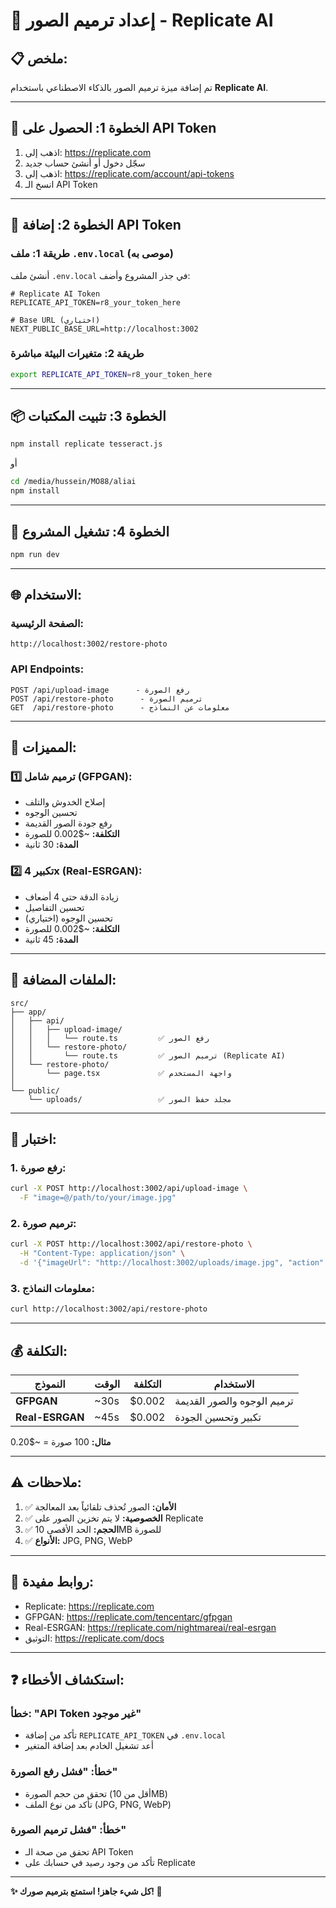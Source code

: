 # 🎨 إعداد ترميم الصور - Replicate AI

## 📋 **ملخص:**
تم إضافة ميزة ترميم الصور بالذكاء الاصطناعي باستخدام **Replicate AI**.

---

## 🔧 **الخطوة 1: الحصول على API Token**

1. اذهب إلى: https://replicate.com
2. سجّل دخول أو أنشئ حساب جديد
3. اذهب إلى: https://replicate.com/account/api-tokens
4. انسخ الـ API Token

---

## 🔐 **الخطوة 2: إضافة API Token**

### طريقة 1: ملف `.env.local` (موصى به)

أنشئ ملف `.env.local` في جذر المشروع وأضف:

```env
# Replicate AI Token
REPLICATE_API_TOKEN=r8_your_token_here

# Base URL (اختياري)
NEXT_PUBLIC_BASE_URL=http://localhost:3002
```

### طريقة 2: متغيرات البيئة مباشرة

```bash
export REPLICATE_API_TOKEN=r8_your_token_here
```

---

## 📦 **الخطوة 3: تثبيت المكتبات**

```bash
npm install replicate tesseract.js
```

أو

```bash
cd /media/hussein/MO88/aliai
npm install
```

---

## 🚀 **الخطوة 4: تشغيل المشروع**

```bash
npm run dev
```

---

## 🌐 **الاستخدام:**

### الصفحة الرئيسية:
```
http://localhost:3002/restore-photo
```

### API Endpoints:
```
POST /api/upload-image      - رفع الصورة
POST /api/restore-photo      - ترميم الصورة
GET  /api/restore-photo      - معلومات عن النماذج
```

---

## 🎯 **المميزات:**

### 1️⃣ **ترميم شامل** (GFPGAN):
- إصلاح الخدوش والتلف
- تحسين الوجوه
- رفع جودة الصور القديمة
- **التكلفة:** ~$0.002 للصورة
- **المدة:** 30 ثانية

### 2️⃣ **تكبير 4x** (Real-ESRGAN):
- زيادة الدقة حتى 4 أضعاف
- تحسين التفاصيل
- تحسين الوجوه (اختياري)
- **التكلفة:** ~$0.002 للصورة
- **المدة:** 45 ثانية

---

## 📁 **الملفات المضافة:**

```
src/
├── app/
│   ├── api/
│   │   ├── upload-image/
│   │   │   └── route.ts         ✅ رفع الصور
│   │   └── restore-photo/
│   │       └── route.ts         ✅ ترميم الصور (Replicate AI)
│   └── restore-photo/
│       └── page.tsx             ✅ واجهة المستخدم
│
└── public/
    └── uploads/                 ✅ مجلد حفظ الصور
```

---

## 🧪 **اختبار:**

### 1. رفع صورة:
```bash
curl -X POST http://localhost:3002/api/upload-image \
  -F "image=@/path/to/your/image.jpg"
```

### 2. ترميم صورة:
```bash
curl -X POST http://localhost:3002/api/restore-photo \
  -H "Content-Type: application/json" \
  -d '{"imageUrl": "http://localhost:3002/uploads/image.jpg", "action": "restore"}'
```

### 3. معلومات النماذج:
```bash
curl http://localhost:3002/api/restore-photo
```

---

## 💰 **التكلفة:**

| النموذج | الوقت | التكلفة | الاستخدام |
|---------|-------|---------|-----------|
| **GFPGAN** | ~30s | $0.002 | ترميم الوجوه والصور القديمة |
| **Real-ESRGAN** | ~45s | $0.002 | تكبير وتحسين الجودة |

**مثال:** 100 صورة = ~$0.20

---

## ⚠️ **ملاحظات:**

1. ✅ **الأمان:** الصور تُحذف تلقائياً بعد المعالجة
2. ✅ **الخصوصية:** لا يتم تخزين الصور على Replicate
3. ✅ **الحجم:** الحد الأقصى 10MB للصورة
4. ✅ **الأنواع:** JPG, PNG, WebP

---

## 🔗 **روابط مفيدة:**

- Replicate: https://replicate.com
- GFPGAN: https://replicate.com/tencentarc/gfpgan
- Real-ESRGAN: https://replicate.com/nightmareai/real-esrgan
- التوثيق: https://replicate.com/docs

---

## ❓ **استكشاف الأخطاء:**

### خطأ: "API Token غير موجود"
- تأكد من إضافة `REPLICATE_API_TOKEN` في `.env.local`
- أعد تشغيل الخادم بعد إضافة المتغير

### خطأ: "فشل رفع الصورة"
- تحقق من حجم الصورة (أقل من 10MB)
- تأكد من نوع الملف (JPG, PNG, WebP)

### خطأ: "فشل ترميم الصورة"
- تحقق من صحة الـ API Token
- تأكد من وجود رصيد في حسابك على Replicate

---

**✨ كل شيء جاهز! استمتع بترميم صورك! 🎨**

